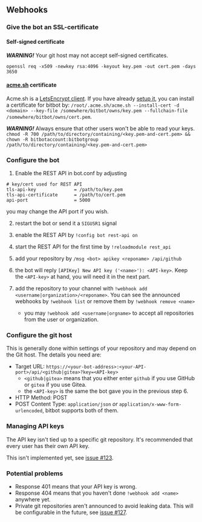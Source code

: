 ## Webhooks

### Give the bot an SSL-certificate

#### Self-signed certificate

***WARNING!*** Your git host may not accept self-signed certificates.

`openssl req -x509 -newkey rsa:4096 -keyout key.pem -out cert.pem -days 3650`

#### [acme.sh](https://github.com/Neilpang/acme.sh) certificate

Acme.sh is a [LetsEncrypt client](https://letsencrypt.org/). If you have
already [setup it](https://github.com/Neilpang/acme.sh/blob/master/README.md),
you can install a certificate for bitbot by: `/root/.acme.sh/acme.sh --install-cert -d <domain> --key-file /somewhere/bitbot/owns/key.pem --fullchain-file /somewhere/bitbot/owns/cert.pem`.

***WARNING!*** Always ensure that other users won't be able to read your
keys. `chmod -R 700 /path/to/directory/containing/<key.pem-and-cert.pem> &&  chown -R bitbotaccount:bitbotgroup /path/to/directory/containing/<key.pem-and-cert.pem>`

### Configure the bot

1. Enable the REST API in bot.conf by adjusting

```
# key/cert used for REST API
tls-api-key              = /path/to/key.pem
tls-api-certificate      = /path/to/cert.pem
api-port                 = 5000
```

you may change the API port if you wish.

2. restart the bot or send it a `SIGUSR1` signal

3. enable the REST API by `!config bot rest-api on`

4. start the REST API for the first time by `!reloadmodule rest_api`

5. add your repository by `/msg <bot> apikey <reponame> /api/github`

6. the bot will reply `[APIKey] New API key ('<name>'): <API-key>`.
   Keep the `<API-key>` at hand, you will need it in the next part.

7. add the repository to your channel with
   `!webhook add <username|organization>/<reponame>`. You can
   see the announced webhooks by `!webhook list` or remove them by
   `!webhook remove <name>`
    * you may `!webhook add <username|orgname>` to accept all repositories
      from the user or organization.

### Configure the git host

This is generally done within settings of your repository and may depend
on the Git host. The details you need are:

* Target URL: `https://<your-bot-address>:<your-API-port>/api/<github|gitea>?key=<API-key>`
    * `<github|gitea>` means that you either enter `github` if you use
      GitHub or `gitea` if you use Gitea.
    * the `<API-key>` is the same the bot gave you in the previous
      step 6.
* HTTP Method: POST
* POST Content Type: `application/json` *or* `application/x-www-form-urlencoded`,
  bitbot supports both of them.

### Managing API keys

The API key isn't tied up to a specific git repository. It's recommended
that every user has their own API key.

This isn't implemented yet, see [issue #123](https://github.com/jesopo/bitbot/issues/123).

### Potential problems

* Response 401 means that your API key is wrong.
* Response 404 means that you haven't done `!webhook add <name>` anywhere
  yet.
* Private git repositories aren't announced to avoid leaking data. This
  will be configurable in the future, see [issue #127](https://github.com/jesopo/bitbot/issues/127).
